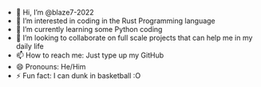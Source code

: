 - 👋 Hi, I’m @blaze7-2022
- 👀 I’m interested in coding in the Rust Programming language
- 🌱 I’m currently learning some Python coding
- 💞️ I’m looking to collaborate on full scale projects that can help me in my daily life
- 📫 How to reach me: Just type up my GitHub
- 😄 Pronouns: He/Him
- ⚡ Fun fact: I can dunk in basketball :O

